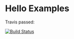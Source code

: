# Hello Examples

Travis passed:

[![Build Status](https://travis-ci.org/chavo1/hello.svg?branch=master)](https://travis-ci.org/chavo1/hello)
